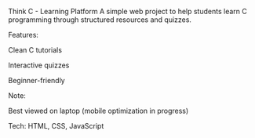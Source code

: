 Think C - Learning Platform
A simple web project to help students learn C programming through structured resources and quizzes.

Features:

Clean C tutorials

Interactive quizzes

Beginner-friendly

Note:

Best viewed on laptop (mobile optimization in progress)

Tech: HTML, CSS, JavaScript
